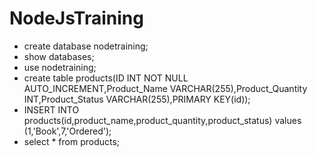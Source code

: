 # NodeJsTraining

* create database nodetraining;
* show databases;
* use nodetraining;
* create table products(ID INT NOT NULL AUTO_INCREMENT,Product_Name VARCHAR(255),Product_Quantity INT,Product_Status VARCHAR(255),PRIMARY KEY(id));
* INSERT INTO products(id,product_name,product_quantity,product_status) values (1,'Book',7,'Ordered');
* select * from products;
